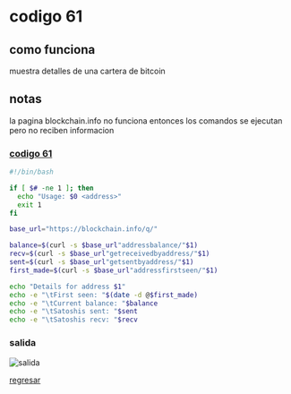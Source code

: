 # codigo 61
## como funciona
muestra detalles de una cartera de bitcoin

## notas
la pagina blockchain.info no funciona entonces los comandos se ejecutan pero no reciben informacion

### [codigo 61](Recipes/61getBtCaddr.sh)

```bash
#!/bin/bash

if [ $# -ne 1 ]; then
  echo "Usage: $0 <address>"
  exit 1
fi

base_url="https://blockchain.info/q/"

balance=$(curl -s $base_url"addressbalance/"$1)
recv=$(curl -s $base_url"getreceivedbyaddress/"$1)
sent=$(curl -s $base_url"getsentbyaddress/"$1)
first_made=$(curl -s $base_url"addressfirstseen/"$1)

echo "Details for address $1"
echo -e "\tFirst seen: "$(date -d @$first_made)
echo -e "\tCurrent balance: "$balance
echo -e "\tSatoshis sent: "$sent
echo -e "\tSatoshis recv: "$recv
```
### salida 
![salida](Salidas/61.png)

[regresar](README.md)